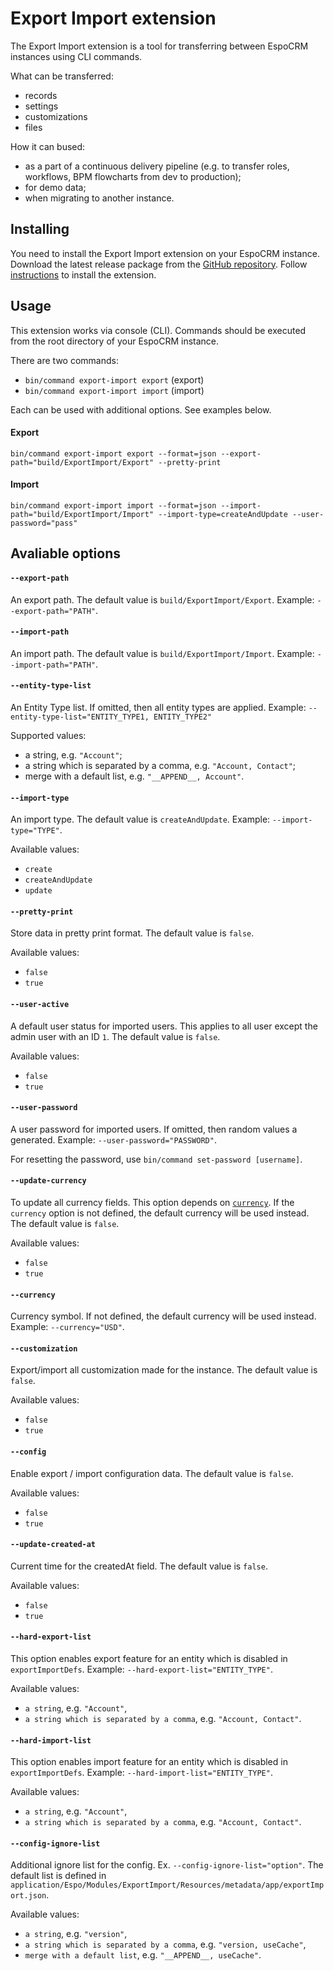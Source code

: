 # Export Import extension

The Export Import extension is a tool for transferring between EspoCRM instances using CLI commands.

What can be transferred:

* records
* settings
* customizations
* files

How it can bused:

* as a part of a continuous delivery pipeline (e.g. to transfer roles, workflows, BPM flowcharts from dev to production);
* for demo data;
* when migrating to another instance.

## Installing

You need to install the Export Import extension on your EspoCRM instance. Download the latest release package from the [GitHub repository](https://github.com/espocrm/ext-export-import/releases). Follow [instructions](https://docs.espocrm.com/administration/extensions/#installing) to install the extension.

## Usage

This extension works via console (CLI). Commands should be executed from the root directory of your EspoCRM instance.

There are two commands:

* `bin/command export-import export` (export)
* `bin/command export-import import` (import)

Each can be used with additional options. See examples below.

#### Export

```
bin/command export-import export --format=json --export-path="build/ExportImport/Export" --pretty-print
```

#### Import

```
bin/command export-import import --format=json --import-path="build/ExportImport/Import" --import-type=createAndUpdate --user-password="pass"
```

## Avaliable options

#### `--export-path`

An export path. The default value is `build/ExportImport/Export`. Example: `--export-path="PATH"`. 

#### `--import-path`

An import path. The default value is `build/ExportImport/Import`. Example: `--import-path="PATH"`. 

#### `--entity-type-list`

An Entity Type list. If omitted, then all entity types are applied. Example: `--entity-type-list="ENTITY_TYPE1, ENTITY_TYPE2"`

Supported values:

* a string, e.g. `"Account"`;
* a string which is separated by a comma, e.g. `"Account, Contact"`;
* merge with a default list, e.g. `"__APPEND__, Account"`.

#### `--import-type`

An import type. The default value is `createAndUpdate`. Example: `--import-type="TYPE"`.

Available values: 

* `create`
* `createAndUpdate`
* `update`

#### `--pretty-print`

Store data in pretty print format. The default value is `false`.

Available values:

* `false`
* `true`

#### `--user-active`

A default user status for imported users. This applies to all user except the admin user with an ID `1`. The default value is `false`.

Available values:

* `false`
* `true`

#### `--user-password`

A user password for imported users. If omitted, then random values a generated. Example: `--user-password="PASSWORD"`.

For resetting the password, use `bin/command set-password [username]`. 

#### `--update-currency`

To update all currency fields. This option depends on [`currency`](#currency). If the `currency` option is not defined, the default currency will be used instead. The default value is `false`.

Available values:

* `false`
* `true`

#### `--currency`

Currency symbol. If not defined, the default currency will be used instead. Example: `--currency="USD"`.

#### `--customization`

Export/import all customization made for the instance. The default value is `false`.

Available values:

* `false`
* `true`

#### `--config`

Enable export / import configuration data. The default value is `false`. 

Available values:

* `false`
* `true`

#### `--update-created-at`

Current time for the createdAt field. The default value is `false`. 

Available values:

* `false`
* `true`

#### `--hard-export-list`

This option enables export feature for an entity which is disabled in `exportImportDefs`. Example: `--hard-export-list="ENTITY_TYPE"`. 

Available values:

* `a string`, e.g. `"Account"`,
* `a string which is separated by a comma`, e.g. `"Account, Contact"`.

#### `--hard-import-list`

This option enables import feature for an entity which is disabled in `exportImportDefs`. Example: `--hard-import-list="ENTITY_TYPE"`.

Available values:

* `a string`, e.g. `"Account"`,
* `a string which is separated by a comma`, e.g. `"Account, Contact"`.

#### `--config-ignore-list`

Additional ignore list for the config. Ex. `--config-ignore-list="option"`. The default list is defined in `application/Espo/Modules/ExportImport/Resources/metadata/app/exportImport.json`.

Available values:

* `a string`, e.g. `"version"`,
* `a string which is separated by a comma`, e.g. `"version, useCache"`,
* `merge with a default list`, e.g. `"__APPEND__, useCache"`.
